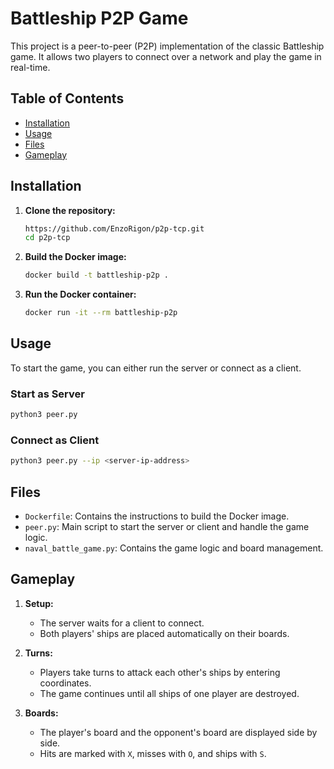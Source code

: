 # Battleship P2P Game

This project is a peer-to-peer (P2P) implementation of the classic Battleship game. It allows two players to connect over a network and play the game in real-time.

## Table of Contents

- [Installation](#installation)
- [Usage](#usage)
- [Files](#files)
- [Gameplay](#gameplay) 

## Installation

1. **Clone the repository:**
    ```sh
    https://github.com/EnzoRigon/p2p-tcp.git
    cd p2p-tcp
    ```

2. **Build the Docker image:**
    ```sh
    docker build -t battleship-p2p .
    ```

3. **Run the Docker container:**
    ```sh
    docker run -it --rm battleship-p2p
    ```

## Usage

To start the game, you can either run the server or connect as a client.

### Start as Server

```sh
python3 peer.py
```

### Connect as Client

```sh
python3 peer.py --ip <server-ip-address>
```

## Files

- `Dockerfile`: Contains the instructions to build the Docker image.
- `peer.py`: Main script to start the server or client and handle the game logic.
- `naval_battle_game.py`: Contains the game logic and board management.

## Gameplay

1. **Setup:**
    - The server waits for a client to connect.
    - Both players' ships are placed automatically on their boards.

2. **Turns:**
    - Players take turns to attack each other's ships by entering coordinates.
    - The game continues until all ships of one player are destroyed.

3. **Boards:**
    - The player's board and the opponent's board are displayed side by side.
    - Hits are marked with `X`, misses with `O`, and ships with `S`.